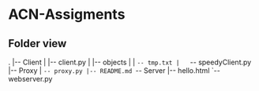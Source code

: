 # ACN-Assigments

## Folder view
.
|-- Client
|   |-- client.py
|   |-- objects
|   |   `-- tmp.txt
|   `-- speedyClient.py
|-- Proxy
|   `-- proxy.py
|-- README.md
`-- Server
    |-- hello.html
    `-- webserver.py